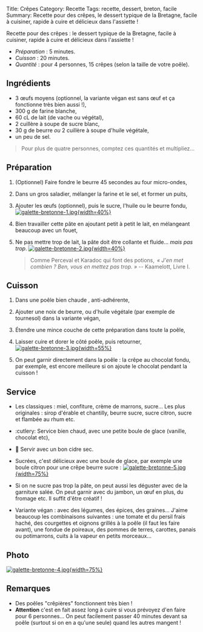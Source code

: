 Title: Crêpes
Category: Recette
Tags: recette, dessert, breton, facile
Summary: Recette pour des crêpes, le dessert typique de la Bretagne, facile à cuisiner, rapide à cuire et délicieux dans l'assiette !

Recette pour des crêpes : le dessert typique de la Bretagne, facile à cuisiner, rapide à cuire et délicieux dans l'assiette !

- *Préparation* : 5 minutes.
- *Cuisson* : 20 minutes.
- *Quantité* : pour 4 personnes, 15 crêpes (selon la taille de votre poêle).

## Ingrédients
- 3 œufs moyens (optionnel, la variante végan est sans œuf et ça fonctionne très bien aussi !),
- 300 g de farine blanche,
- 60 cL de lait (de vache ou végétal),
- 2 cuillère à soupe de sucre blanc,
- 30 g de beurre *ou* 2 cuillère à soupe d'huile végétale,
- un peu de sel.

> Pour plus de quatre personnes, comptez ces quantités et multipliez...

## Préparation
1. (Optionnel) Faire fondre le beurre 45 secondes au four micro-ondes,
2. Dans un gros saladier, mélanger la farine et le sel, et former un puits,
3. Ajouter les œufs (optionnel), puis le sucre, l'huile ou le beurre fondu,
   [![galette-bretonne-1.jpg]({static}images/galette-bretonne-1.jpg){width=40%}]({static}images/galette-bretonne-1.jpg)

4. Bien travailler cette pâte en ajoutant petit à petit le lait, en mélangeant beaucoup avec un fouet,
5. Ne pas mettre trop de lait, la pâte doit être collante et fluide... *mais pas trop*.
   [![galette-bretonne-2.jpg]({static}images/galette-bretonne-2.jpg){width=40%}]({static}images/galette-bretonne-2.jpg)

   > Comme Perceval et Karadoc qui font des potions,  *« J'en met combien ? Ben, vous en mettez pas trop. »* -- Kaamelott, Livre I.

## Cuisson
1. Dans une poêle bien chaude <i class="fa fa-thermometer-full" aria-hidden="true"></i>, anti-adhérente,
2. Ajouter une noix de beurre, ou d'huile végétale (par exemple de tournesol) dans la variante végan,
3. Étendre une mince couche de cette préparation dans toute la poêle,
4. Laisser cuire et dorer le côté poêle, puis retourner,
   [![galette-bretonne-3.jpg]({static}images/galette-bretonne-3.jpg){width=55%}]({static}images/galette-bretonne-3.jpg)

5. On peut garnir directement dans la poêle : la crêpe au chocolat fondu, par exemple, est encore meilleure si on ajoute le chocolat pendant la cuisson !

## Service
- Les classiques : miel, confiture, crème de marrons, sucre... Les plus originales : sirop d'érable et chantilly, beurre sucre, sucre citron, sucre et flambée au rhum etc.
- :cutlery: Service bien chaud, avec une petite boule de glace (vanille, chocolat etc),
- :wine_glass: Servir avec un bon cidre sec.
- Sucrées, c'est délicieux avec une boule de glace, par exemple une boule citron pour une crêpe beurre sucre :
    [![galette-bretonne-5.jpg]({static}images/galette-bretonne-5.jpg){width=75%}]({static}images/galette-bretonne-5.jpg)

- Si on ne sucre pas trop la pâte, on peut aussi les déguster avec de la garniture salée. On peut garnir avec du jambon, un œuf en plus, du fromage etc. Il suffit d'être créatif !
- Variante végan : avec des légumes, des épices, des graines… J'aime beaucoup les combinaisons suivantes : une tomate et du persil frais haché, des courgettes et oignons grillés à la poêle (il faut les faire avant), une fondue de poireaux, des pommes de terres, carottes, panais ou potimarrons, cuits à la vapeur en petits morceaux…

## Photo
[![galette-bretonne-4.jpg]({static}images/galette-bretonne-4.jpg){width=75%}]({static}images/galette-bretonne-4.jpg)

## Remarques
- Des poêles "crêpières" fonctionnent très bien !
- **Attention** c'est en fait assez long à cuire si vous prévoyez d'en faire pour 6 personnes… On peut facilement passer 40 minutes devant sa poêle (surtout si on en a qu'une seule) quand les autres mangent !
